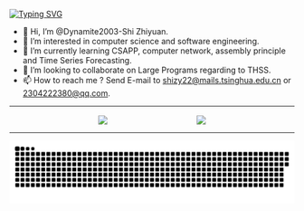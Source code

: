 [![Typing SVG](https://readme-typing-svg.herokuapp.com?font=Fira+Code&duration=4000&pause=1000&color=6EF7F3&width=500&lines=Welcome+to+SZY's+GitHub;Have+a+great+day!&align=center)](https://git.io/typing-svg)


- 👋 Hi, I’m @Dynamite2003-Shi Zhiyuan.
- 👀 I’m interested in computer science and software engineering.
- 🌱 I’m currently learning CSAPP, computer network, assembly principle and Time Series Forecasting.
- 💞️ I’m looking to collaborate on Large Programs regarding to THSS.
- 📫 How to reach me ? Send E-mail to shizy22@mails.tsinghua.edu.cn or 2304222380@qq.com.
---
<div style="display: flex; justify-content: space-evenly; align-items: center; flex-wrap: wrap;">
  <a href="https://github.com/Dynamite2003">
    <img style="height: 165px; width: auto; max-width: 100%;" align="center" src="https://github-readme-stats.vercel.app/api?username=Dynamite2003&show_icons=true&theme=tokyonight&layout=compact" />
  </a>
  
  <a href="https://github.com/Dynamite2003">
    <img style="height: 165px; width: auto; max-width: 100%;" align="center" src="https://github-readme-streak-stats.herokuapp.com/?user=Dynamite2003&theme=tokyonight&layout=compact" />
  </a>
</div>

---
![GitHub Snake Dark](dist/github-snake-dark.svg)


<!---
Dynamite2003/Dynamite2003 is a ✨ special ✨ repository because its `README.md` (this file) appears on your GitHub profile.
You can click the Preview link to take a look at your changes.
--->
